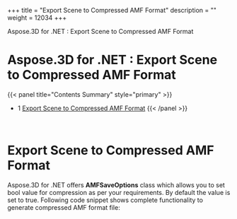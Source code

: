 +++
title = "Export Scene to Compressed AMF Format" 
description = "" 
weight = 12034 
+++

Aspose.3D for .NET : Export Scene to Compressed AMF Format  

# Aspose.3D for .NET : Export Scene to Compressed AMF Format


{{< panel title="Contents Summary" style="primary" >}}
*   1 [Export Scene to Compressed AMF Format](#ExportScenetoCompressedAMFFormat-ExportScenetoCompressedAMFFormat)
{{< /panel >}}
 

 

# Export Scene to Compressed AMF Format

Aspose.3D for .NET offers **AMFSaveOptions** class which allows you to set bool value for compression as per your requirements. By default the value is set to true. Following code snippet shows complete functionality to generate compressed AMF format file:

 


